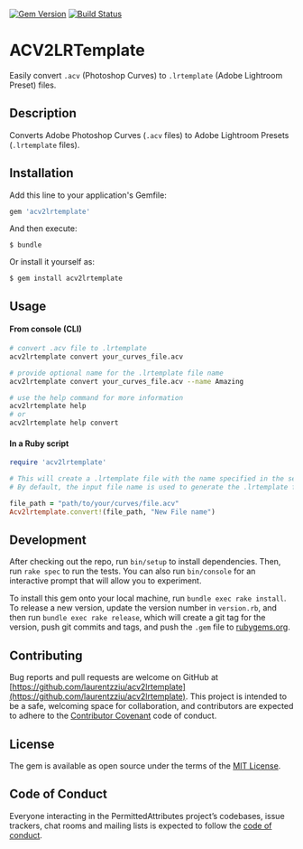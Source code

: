 [![Gem Version](https://badge.fury.io/rb/acv2lrtemplate.svg)](https://badge.fury.io/rb/acv2lrtemplate)
[![Build Status](https://travis-ci.org/laurentzziu/acv2lrtemplate.svg?branch=master)](https://travis-ci.org/laurentzziu/acv2lrtemplate)

# ACV2LRTemplate

Easily convert `.acv` (Photoshop Curves) to `.lrtemplate` (Adobe Lightroom Preset) files.

## Description

Converts Adobe Photoshop Curves (`.acv` files) to Adobe Lightroom Presets (`.lrtemplate` files).

## Installation

Add this line to your application's Gemfile:

```ruby
gem 'acv2lrtemplate'
```

And then execute:

    $ bundle

Or install it yourself as:

    $ gem install acv2lrtemplate

## Usage

#### From console (CLI)

```bash
# convert .acv file to .lrtemplate
acv2lrtemplate convert your_curves_file.acv

# provide optional name for the .lrtemplate file name
acv2lrtemplate convert your_curves_file.acv --name Amazing

# use the help command for more information
acv2lrtemplate help
# or
acv2lrtemplate help convert
```

#### In a Ruby script

```ruby
require 'acv2lrtemplate'

# This will create a .lrtemplate file with the name specified in the second parameter (optional).
# By default, the input file name is used to generate the .lrtemplate file name

file_path = "path/to/your/curves/file.acv"
Acv2lrtemplate.convert!(file_path, "New File name")
```

## Development

After checking out the repo, run `bin/setup` to install dependencies. Then, run `rake spec` to run the tests. You can also run `bin/console` for an interactive prompt that will allow you to experiment.

To install this gem onto your local machine, run `bundle exec rake install`. To release a new version, update the version number in `version.rb`, and then run `bundle exec rake release`, which will create a git tag for the version, push git commits and tags, and push the `.gem` file to [rubygems.org](https://rubygems.org).

## Contributing

Bug reports and pull requests are welcome on GitHub at [https://github.com/laurentzziu/acv2lrtemplate](https://github.com/laurentzziu/acv2lrtemplate). This project is intended to be a safe, welcoming space for collaboration, and contributors are expected to adhere to the [Contributor Covenant](http://contributor-covenant.org) code of conduct.

## License

The gem is available as open source under the terms of the [MIT License](https://opensource.org/licenses/MIT).

## Code of Conduct

Everyone interacting in the PermittedAttributes project’s codebases, issue trackers, chat rooms and mailing lists is expected to follow the [code of conduct](https://github.com/laurentzziu/acv2lrtemplate/blob/master/CODE_OF_CONDUCT.md).